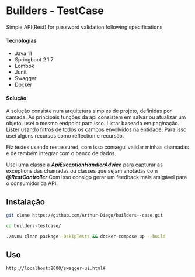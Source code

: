 # Builders - TestCase

Simple API(Rest) for password validation following specifications
#### Tecnologias
* Java 11 
* Springboot 2.1.7
* Lombok
* Junit
* Swagger
* Docker
#### Solução
A solução consiste num arquitetura simples de projeto, definidas por camada.
As principais funções da api consistem em salvar ou atualizar um objeto, usei o mesmo endpoint para isso.
Listar baseado em paginação.
Lister usando filtros de todos os campos envolvidos na entidade. Para isso usei alguns recursos como reflection e recursão.

Fiz testes usando restassured, com isso consegui validar minhas chamadas e de também integrar com o banco de dados.

Usei uma classe a ***ApiExceptionHandlerAdvice*** para capturar as exceptions das chamadas ou classes que sejam anotadas com ***@RestController***
Com isso consigo gerar um feedback mais amigável para o consumidor da API.
## Instalação
```bash
git clone https://github.com/Arthur-Diego/builders--case.git

cd builders-testcase/

./mvnw clean package -DskipTests && docker-compose up --build
```

## Uso
```bash
http://localhost:8080/swagger-ui.html#
```